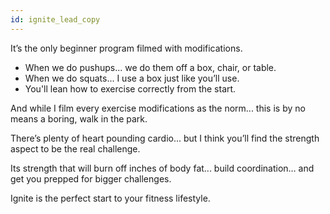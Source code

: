 ```yaml
---
id: ignite_lead_copy
---
```


It’s the only beginner program filmed with modifications.

- When we do pushups... we do them off a box, chair, or table.
- When we do squats... I use a box just like you’ll use.
- You'll lean how to exercise correctly from the start.

And while I film every exercise modifications as the norm... this is by no means a boring, walk in the park.

There’s plenty of heart pounding cardio... but I think you’ll find the strength aspect to be the real challenge.

Its strength that will burn off inches of body fat... build coordination… and get you prepped for bigger challenges.

Ignite is the perfect start to your fitness lifestyle.
